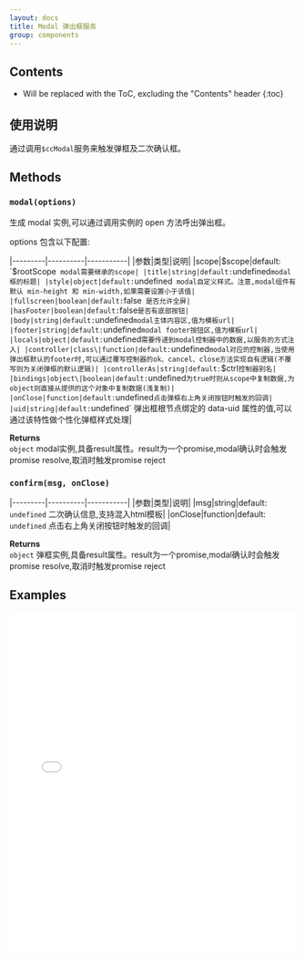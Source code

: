 ```yaml
---
layout: docs
title: Modal 弹出框服务
group: components
---
```


## Contents

* Will be replaced with the ToC, excluding the "Contents" header
{:toc}

## 使用说明
通过调用`$ccModal`服务来触发弹框及二次确认框。

## Methods

### `modal(options)`
生成 modal 实例,可以通过调用实例的 open 方法呼出弹出框。

options 包含以下配置:

|---------|----------|-----------|
|参数|类型|说明|
|scope|$scope|default: `$rootScope` modal需要继承的scope|
|title|string|default:`undefined` modal框的标题|
|style|object|default: `undefined` modal自定义样式。注意,modal组件有默认 min-height 和 min-width,如果需要设置小于该值|
|fullscreen|boolean|default:`false` 是否允许全屏|
|hasFooter|boolean|default:`false` 是否有底部按钮|
|body|string|default: `undefined` modal主体内容区,值为模板url|
|footer|string|default: `undefined` modal footer按钮区,值为模板url|
|locals|object|default: `undefined` 需要传递到modal控制器中的数据,以服务的方式注入|
|controller|class\|function|default: `undefined` modal对应的控制器,当使用弹出框默认的footer时,可以通过覆写控制器的ok、cancel、close方法实现自有逻辑(不覆写则为关闭弹框的默认逻辑)|
|controllerAs|string|default: `$ctrl` 控制器别名|
|bindings|object\|boolean|default: `undefined` 为true时则从scope中复制数据,为object则直接从提供的这个对象中复制数据(浅复制)|
|onClose|function|default: `undefined` 点击弹框右上角关闭按钮时触发的回调|
|uid|string|default: `undefined` 弹出框根节点绑定的 data-uid 属性的值,可以通过该特性做个性化弹框样式处理|

**Returns**  
`object`	modal实例,具备result属性。result为一个promise,modal确认时会触发promise resolve,取消时触发promise reject

### `confirm(msg, onClose)`

|---------|----------|-----------|
|参数|类型|说明|
|msg|string|default: `undefined` 二次确认信息,支持混入html模板|
|onClose|function|default: `undefined` 点击右上角关闭按钮时触发的回调|

**Returns**  
`object`	弹框实例,具备result属性。result为一个promise,modal确认时会触发promise resolve,取消时触发promise reject

## Examples
<iframe width="100%" height="600" src="//jsfiddle.net/Kuitos/hnbkk9sz/embedded/js,html,result/" allowfullscreen="allowfullscreen" frameborder="0"></iframe>

